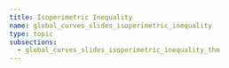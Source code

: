 ```yaml
---
title: Isoperimetric Inequality
name: global_curves_slides_isoperimetric_inequality
type: topic
subsections:
  - global_curves_slides_isoperimetric_inequality_thm
---
```


